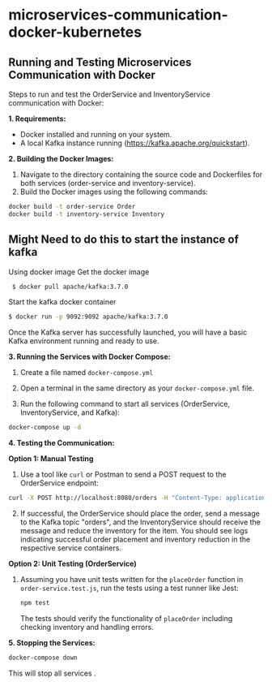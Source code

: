 # microservices-communication-docker-kubernetes
## Running and Testing Microservices Communication with Docker

Steps to run and test the OrderService and InventoryService communication with Docker:

**1. Requirements:**

* Docker installed and running on your system.
* A local Kafka instance running (https://kafka.apache.org/quickstart).

**2. Building the Docker Images:**

1. Navigate to the directory containing the source code and Dockerfiles for both services (order-service and inventory-service).
2. Build the Docker images using the following commands:

```bash
docker build -t order-service Order
docker build -t inventory-service Inventory


```


## Might Need to do this to start the instance of kafka
 Using docker image
 Get the docker image
```bash
 $ docker pull apache/kafka:3.7.0
 ```
 Start the kafka docker container
```bash
$ docker run -p 9092:9092 apache/kafka:3.7.0
```

Once the Kafka server has successfully launched, you will have a basic Kafka environment running and ready to use.

**3. Running the Services with Docker Compose:**

1. Create a file named `docker-compose.yml`

2. Open a terminal in the same directory as your `docker-compose.yml` file.
3. Run the following command to start all services (OrderService, InventoryService, and Kafka):

```bash
docker-compose up -d
```

**4. Testing the Communication:**

**Option 1: Manual Testing**

1. Use a tool like `curl` or Postman to send a POST request to the OrderService endpoint:

```bash
curl -X POST http://localhost:8080/orders -H "Content-Type: application/json" -d '{"itemId": "ITEM123", "quantity": 2}'
```

2. If successful, the OrderService should place the order, send a message to the Kafka topic "orders", and the InventoryService should receive the message and reduce the inventory for the item. You should see logs indicating successful order placement and inventory reduction in the respective service containers.

**Option 2: Unit Testing (OrderService)**

1. Assuming you have unit tests written for the `placeOrder` function in `order-service.test.js`, run the tests using a test runner like Jest:

   ```bash
   npm test  
   ```

   The tests should verify the functionality of `placeOrder` including checking inventory and handling errors.

**5. Stopping the Services:**

```bash
docker-compose down
```

This will stop all services .

